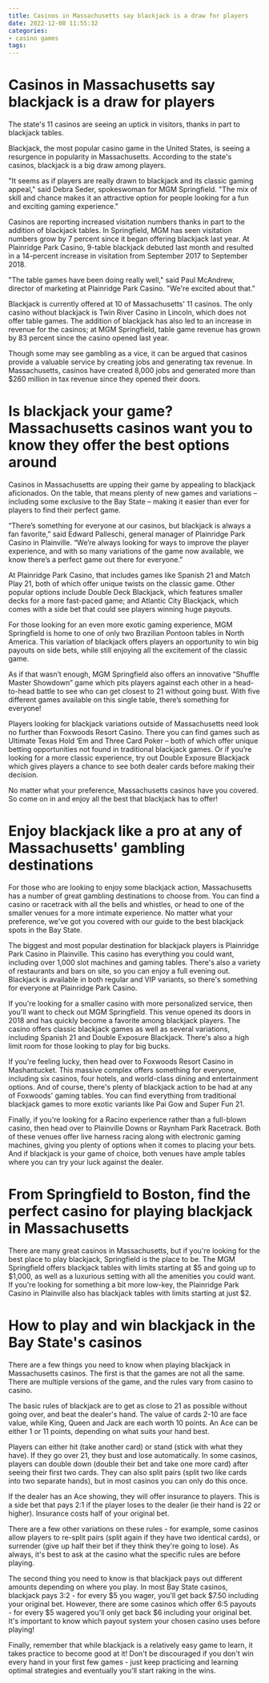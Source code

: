 ```yaml
---
title: Casinos in Massachusetts say blackjack is a draw for players
date: 2022-12-08 11:55:32
categories:
- casino games
tags:
---
```



#  Casinos in Massachusetts say blackjack is a draw for players

The state's 11 casinos are seeing an uptick in visitors, thanks in part to blackjack tables.

Blackjack, the most popular casino game in the United States, is seeing a resurgence in popularity in Massachusetts. According to the state's casinos, blackjack is a big draw among players.

"It seems as if players are really drawn to blackjack and its classic gaming appeal," said Debra Seder, spokeswoman for MGM Springfield. "The mix of skill and chance makes it an attractive option for people looking for a fun and exciting gaming experience."

Casinos are reporting increased visitation numbers thanks in part to the addition of blackjack tables. In Springfield, MGM has seen visitation numbers grow by 7 percent since it began offering blackjack last year. At Plainridge Park Casino, 9-table blackjack debuted last month and resulted in a 14-percent increase in visitation from September 2017 to September 2018.

"The table games have been doing really well," said Paul McAndrew, director of marketing at Plainridge Park Casino. "We're excited about that."

Blackjack is currently offered at 10 of Massachusetts' 11 casinos. The only casino without blackjack is Twin River Casino in Lincoln, which does not offer table games. The addition of blackjack has also led to an increase in revenue for the casinos; at MGM Springfield, table game revenue has grown by 83 percent since the casino opened last year.

Though some may see gambling as a vice, it can be argued that casinos provide a valuable service by creating jobs and generating tax revenue. In Massachusetts, casinos have created 8,000 jobs and generated more than $260 million in tax revenue since they opened their doors.

#  Is blackjack your game? Massachusetts casinos want you to know they offer the best options around

Casinos in Massachusetts are upping their game by appealing to blackjack aficionados. On the table, that means plenty of new games and variations – including some exclusive to the Bay State – making it easier than ever for players to find their perfect game.

“There’s something for everyone at our casinos, but blackjack is always a fan favorite,” said Edward Palleschi, general manager of Plainridge Park Casino in Plainville. “We’re always looking for ways to improve the player experience, and with so many variations of the game now available, we know there’s a perfect game out there for everyone.”

At Plainridge Park Casino, that includes games like Spanish 21 and Match Play 21, both of which offer unique twists on the classic game. Other popular options include Double Deck Blackjack, which features smaller decks for a more fast-paced game; and Atlantic City Blackjack, which comes with a side bet that could see players winning huge payouts.

For those looking for an even more exotic gaming experience, MGM Springfield is home to one of only two Brazilian Pontoon tables in North America. This variation of blackjack offers players an opportunity to win big payouts on side bets, while still enjoying all the excitement of the classic game.

As if that wasn’t enough, MGM Springfield also offers an innovative “Shuffle Master Showdown” game which pits players against each other in a head-to-head battle to see who can get closest to 21 without going bust. With five different games available on this single table, there’s something for everyone!

Players looking for blackjack variations outside of Massachusetts need look no further than Foxwoods Resort Casino. There you can find games such as Ultimate Texas Hold ‘Em and Three Card Poker – both of which offer unique betting opportunities not found in traditional blackjack games. Or if you’re looking for a more classic experience, try out Double Exposure Blackjack which gives players a chance to see both dealer cards before making their decision.

No matter what your preference, Massachusetts casinos have you covered. So come on in and enjoy all the best that blackjack has to offer!

#  Enjoy blackjack like a pro at any of Massachusetts' gambling destinations

For those who are looking to enjoy some blackjack action, Massachusetts has a number of great gambling destinations to choose from. You can find a casino or racetrack with all the bells and whistles, or head to one of the smaller venues for a more intimate experience. No matter what your preference, we've got you covered with our guide to the best blackjack spots in the Bay State.

The biggest and most popular destination for blackjack players is Plainridge Park Casino in Plainville. This casino has everything you could want, including over 1,000 slot machines and gaming tables. There's also a variety of restaurants and bars on site, so you can enjoy a full evening out. Blackjack is available in both regular and VIP variants, so there's something for everyone at Plainridge Park Casino.

If you're looking for a smaller casino with more personalized service, then you'll want to check out MGM Springfield. This venue opened its doors in 2018 and has quickly become a favorite among blackjack players. The casino offers classic blackjack games as well as several variations, including Spanish 21 and Double Exposure Blackjack. There's also a high limit room for those looking to play for big bucks.

If you're feeling lucky, then head over to Foxwoods Resort Casino in Mashantucket. This massive complex offers something for everyone, including six casinos, four hotels, and world-class dining and entertainment options. And of course, there's plenty of blackjack action to be had at any of Foxwoods' gaming tables. You can find everything from traditional blackjack games to more exotic variants like Pai Gow and Super Fun 21.

Finally, if you're looking for a Racino experience rather than a full-blown casino, then head over to Plainville Downs or Raynham Park Racetrack. Both of these venues offer live harness racing along with electronic gaming machines, giving you plenty of options when it comes to placing your bets. And if blackjack is your game of choice, both venues have ample tables where you can try your luck against the dealer.

#  From Springfield to Boston, find the perfect casino for playing blackjack in Massachusetts 

There are many great casinos in Massachusetts, but if you're looking for the best place to play blackjack, Springfield is the place to be. The MGM Springfield offers blackjack tables with limits starting at $5 and going up to $1,000, as well as a luxurious setting with all the amenities you could want. If you're looking for something a bit more low-key, the Plainridge Park Casino in Plainville also has blackjack tables with limits starting at just $2.

#  How to play and win blackjack in the Bay State's casinos

There are a few things you need to know when playing blackjack in Massachusetts casinos. The first is that the games are not all the same. There are multiple versions of the game, and the rules vary from casino to casino.

The basic rules of blackjack are to get as close to 21 as possible without going over, and beat the dealer's hand. The value of cards 2-10 are face value, while King, Queen and Jack are each worth 10 points. An Ace can be either 1 or 11 points, depending on what suits your hand best.

Players can either hit (take another card) or stand (stick with what they have). If they go over 21, they bust and lose automatically. In some casinos, players can double down (double their bet and take one more card) after seeing their first two cards. They can also split pairs (split two like cards into two separate hands), but in most casinos you can only do this once.

If the dealer has an Ace showing, they will offer insurance to players. This is a side bet that pays 2:1 if the player loses to the dealer (ie their hand is 22 or higher). Insurance costs half of your original bet.

There are a few other variations on these rules - for example, some casinos allow players to re-split pairs (split again if they have two identical cards), or surrender (give up half their bet if they think they're going to lose). As always, it's best to ask at the casino what the specific rules are before playing.

The second thing you need to know is that blackjack pays out different amounts depending on where you play. In most Bay State casinos, blackjack pays 3:2 - for every $5 you wager, you'll get back $7.50 including your original bet. However, there are some casinos which offer 6:5 payouts - for every $5 wagered you'll only get back $6 including your original bet. It's important to know which payout system your chosen casino uses before playing!

Finally, remember that while blackjack is a relatively easy game to learn, it takes practice to become good at it! Don't be discouraged if you don't win every hand in your first few games - just keep practicing and learning optimal strategies and eventually you'll start raking in the wins.